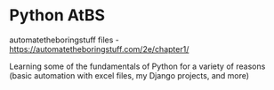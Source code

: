 # Python AtBS
 automatetheboringstuff files - https://automatetheboringstuff.com/2e/chapter1/
 
Learning some of the fundamentals of Python for a variety of reasons (basic automation with excel files, my Django projects, and more)
